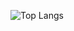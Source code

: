 ![Top Langs](https://github-readme-stats.vercel.app/api/top-langs/?username=pheukk&layout=compacticons=true&theme=dark)

